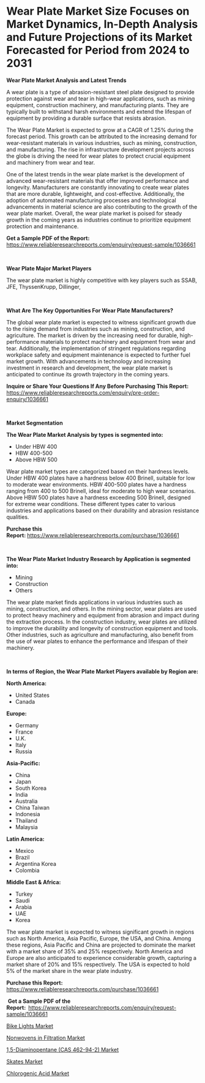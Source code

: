 <p><h1>Wear Plate Market Size Focuses on Market Dynamics, In-Depth Analysis and Future Projections of its Market Forecasted for Period from 2024 to 2031</h1></p><p><strong>Wear Plate Market Analysis and Latest Trends</strong></p>
<p><p>A wear plate is a type of abrasion-resistant steel plate designed to provide protection against wear and tear in high-wear applications, such as mining equipment, construction machinery, and manufacturing plants. They are typically built to withstand harsh environments and extend the lifespan of equipment by providing a durable surface that resists abrasion.</p><p>The Wear Plate Market is expected to grow at a CAGR of 1.25% during the forecast period. This growth can be attributed to the increasing demand for wear-resistant materials in various industries, such as mining, construction, and manufacturing. The rise in infrastructure development projects across the globe is driving the need for wear plates to protect crucial equipment and machinery from wear and tear.</p><p>One of the latest trends in the wear plate market is the development of advanced wear-resistant materials that offer improved performance and longevity. Manufacturers are constantly innovating to create wear plates that are more durable, lightweight, and cost-effective. Additionally, the adoption of automated manufacturing processes and technological advancements in material science are also contributing to the growth of the wear plate market. Overall, the wear plate market is poised for steady growth in the coming years as industries continue to prioritize equipment protection and maintenance.</p></p>
<p><strong>Get a Sample PDF of the Report:&nbsp;</strong> <a href="https://www.reliableresearchreports.com/enquiry/request-sample/1036661">https://www.reliableresearchreports.com/enquiry/request-sample/1036661</a></p>
<p>&nbsp;</p>
<p><strong>Wear Plate Major Market Players</strong></p>
<p><p>The wear plate market is highly competitive with key players such as SSAB, JFE, ThyssenKrupp, Dillinger,</p></p>
<p>&nbsp;</p>
<p><strong>What Are The Key Opportunities For Wear Plate Manufacturers?</strong></p>
<p><p>The global wear plate market is expected to witness significant growth due to the rising demand from industries such as mining, construction, and agriculture. The market is driven by the increasing need for durable, high-performance materials to protect machinery and equipment from wear and tear. Additionally, the implementation of stringent regulations regarding workplace safety and equipment maintenance is expected to further fuel market growth. With advancements in technology and increasing investment in research and development, the wear plate market is anticipated to continue its growth trajectory in the coming years.</p></p>
<p><strong>Inquire or Share Your Questions If Any Before Purchasing This Report:</strong> <a href="https://www.reliableresearchreports.com/enquiry/pre-order-enquiry/1036661">https://www.reliableresearchreports.com/enquiry/pre-order-enquiry/1036661</a></p>
<p>&nbsp;</p>
<p><strong>Market Segmentation</strong></p>
<p><strong>The Wear Plate Market Analysis by types is segmented into:</strong></p>
<p><ul><li>Under HBW 400</li><li>HBW 400-500</li><li>Above HBW 500</li></ul></p>
<p><p>Wear plate market types are categorized based on their hardness levels. Under HBW 400 plates have a hardness below 400 Brinell, suitable for low to moderate wear environments. HBW 400-500 plates have a hardness ranging from 400 to 500 Brinell, ideal for moderate to high wear scenarios. Above HBW 500 plates have a hardness exceeding 500 Brinell, designed for extreme wear conditions. These different types cater to various industries and applications based on their durability and abrasion resistance qualities.</p></p>
<p><strong>Purchase this Report:&nbsp;</strong><a href="https://www.reliableresearchreports.com/purchase/1036661">https://www.reliableresearchreports.com/purchase/1036661</a></p>
<p>&nbsp;</p>
<p><strong>The Wear Plate Market Industry Research by Application is segmented into:</strong></p>
<p><ul><li>Mining</li><li>Construction</li><li>Others</li></ul></p>
<p><p>The wear plate market finds applications in various industries such as mining, construction, and others. In the mining sector, wear plates are used to protect heavy machinery and equipment from abrasion and impact during the extraction process. In the construction industry, wear plates are utilized to improve the durability and longevity of construction equipment and tools. Other industries, such as agriculture and manufacturing, also benefit from the use of wear plates to enhance the performance and lifespan of their machinery.</p></p>
<p>&nbsp;</p>
<p><strong>In terms of Region, the Wear Plate Market Players available by Region are:</strong></p>
<p>
    <p> <strong> North America: </strong>
        <ul>
            <li>United States</li>
            <li>Canada</li>
        </ul>
        </p> 
    <p> <strong> Europe: </strong>
        <ul>
            <li>Germany</li>
            <li>France</li>
            <li>U.K.</li>
            <li>Italy</li>
            <li>Russia</li>
        </ul>
        </p> 
    <p> <strong> Asia-Pacific: </strong>
        <ul>
            <li>China</li>
            <li>Japan</li>
            <li>South Korea</li>
            <li>India</li>
            <li>Australia</li>
            <li>China Taiwan</li>
            <li>Indonesia</li>
            <li>Thailand</li>
            <li>Malaysia</li>
        </ul>
        </p> 
    <p> <strong> Latin America: </strong>
        <ul>
            <li>Mexico</li>
            <li>Brazil</li>
            <li>Argentina Korea</li>
            <li>Colombia</li>
        </ul>
        </p> 
    <p> <strong> Middle East & Africa: </strong>
        <ul>
            <li>Turkey</li>
            <li>Saudi</li>
            <li>Arabia</li>
            <li>UAE</li>
            <li>Korea</li>
        </ul>
    </p>
    </p>
<p><p>The wear plate market is expected to witness significant growth in regions such as North America, Asia Pacific, Europe, the USA, and China. Among these regions, Asia Pacific and China are projected to dominate the market with a market share of 35% and 25% respectively. North America and Europe are also anticipated to experience considerable growth, capturing a market share of 20% and 15% respectively. The USA is expected to hold 5% of the market share in the wear plate industry.</p></p>
<p><strong>Purchase this Report: </strong><a href="https://www.reliableresearchreports.com/purchase/1036661">https://www.reliableresearchreports.com/purchase/1036661</a></p>
<p>&nbsp;<strong>Get a Sample PDF of the Report:&nbsp;&nbsp;</strong><a href="https://www.reliableresearchreports.com/enquiry/request-sample/1036661">https://www.reliableresearchreports.com/enquiry/request-sample/1036661</a></p>
<p><strong></strong></p>
<p><p><a href="https://issuu.com/reportprime-2/docs/bike-lights-market-size-2030.pptx">Bike Lights Market</a></p><p><a href="https://view.publitas.com/reportprime-1/nonwovens-in-filtration-market-provides-detailed-segmentation-of-this-market-based-on-type-application-and-region-and-forecast-for-the-period-from-2023-2030/">Nonwovens in Filtration Market</a></p><p><a href="https://issuu.com/reportprime-2/docs/15-diaminopentane-cas-462-94-2-market-size-2030.pp">1,5-Diaminopentane (CAS 462-94-2) Market</a></p><p><a href="https://flame-sidecar-702.notion.site/Skates-Market-Centers-on-Aspects-such-as-Market-Growth-Market-Share-Market-Opportunity-and-Projec-aa9192d972ed437ebaf992e28a0245b9">Skates Market</a></p><p><a href="https://github.com/okotobwrhuteie/Market-Research-Report-List-1/blob/main/chlorogenic-acid-market.md">Chlorogenic Acid Market</a></p></p>